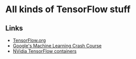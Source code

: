 # All kinds of TensorFlow stuff
## Links
* [TensorFlow.org](https://www.tensorflow.org/)
* [Google's Machine Learning Crash Course](https://developers.google.com/machine-learning/crash-course/)
* [NVidia TensorFlow containers](https://ngc.nvidia.com/catalog/containers/nvidia:tensorflow)
